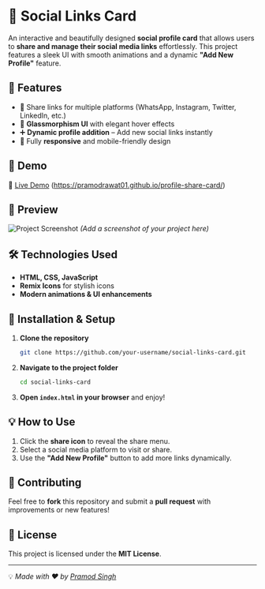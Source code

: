 # 📌 Social Links Card

An interactive and beautifully designed **social profile card** that allows users to **share and manage their social media links** effortlessly. This project features a sleek UI with smooth animations and a dynamic **"Add New Profile"** feature.

## 🚀 Features
- 🔗 Share links for multiple platforms (WhatsApp, Instagram, Twitter, LinkedIn, etc.)
- 🎨 **Glassmorphism UI** with elegant hover effects
- ➕ **Dynamic profile addition** – Add new social links instantly
- 📱 Fully **responsive** and mobile-friendly design

## 🎥 Demo
🔗 [Live Demo](#) (https://pramodrawat01.github.io/profile-share-card/)

## 📸 Preview
![Project Screenshot](#) *(Add a screenshot of your project here)*

## 🛠️ Technologies Used
- **HTML, CSS, JavaScript**
- **Remix Icons** for stylish icons
- **Modern animations & UI enhancements**

## 📌 Installation & Setup
1. **Clone the repository**
   ```bash
   git clone https://github.com/your-username/social-links-card.git
   ```
2. **Navigate to the project folder**
   ```bash
   cd social-links-card
   ```
3. **Open `index.html` in your browser** and enjoy!

## 💡 How to Use
1. Click the **share icon** to reveal the share menu.
2. Select a social media platform to visit or share.
3. Use the **"Add New Profile"** button to add more links dynamically.

## 🤝 Contributing
Feel free to **fork** this repository and submit a **pull request** with improvements or new features!

## 📜 License
This project is licensed under the **MIT License**.

---
💡 *Made with ❤️ by [Pramod Singh](https://github.com/your-username)*
